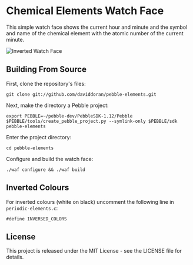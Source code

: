 # Chemical Elements Watch Face

This simple watch face shows the current hour and minute and the symbol and name of the chemical element with the atomic number of the current minute.

![Inverted Watch Face](http://daviddoran.github.io/pebble-elements/action-shot-inverted.jpg "Inverted Watch Face")

## Building From Source

First, clone the repository's files:

    git clone git://github.com/daviddoran/pebble-elements.git

Next, make the directory a Pebble project:

    export PEBBLE=~/pebble-dev/PebbleSDK-1.12/Pebble
    $PEBBLE/tools/create_pebble_project.py --symlink-only $PEBBLE/sdk pebble-elements

Enter the project directory:

    cd pebble-elements

Configure and build the watch face:

    ./waf configure && ./waf build

## Inverted Colours

For inverted colours (white on black) uncomment the following line in `periodic-elements.c`:

    #define INVERSED_COLORS

## License

This project is released under the MIT License - see the LICENSE file for details.
